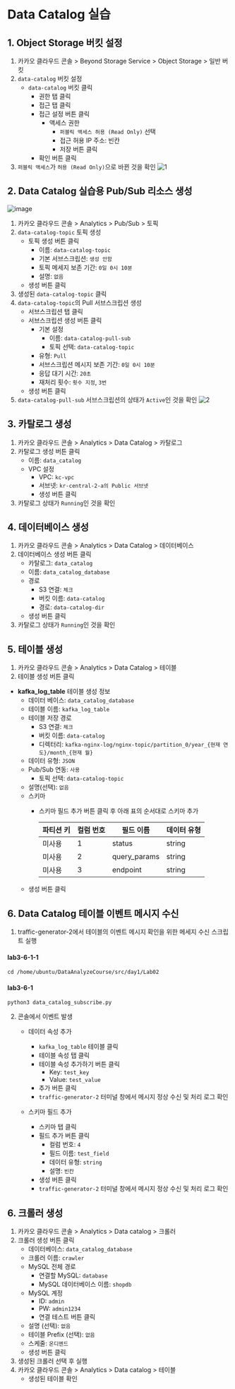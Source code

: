 # Data Catalog 실습


## 1. Object Storage 버킷 설정
1. 카카오 클라우드 콘솔 > Beyond Storage Service > Object Storage > 일반 버킷
2. `data-catalog` 버킷 설정
      - `data-catalog` 버킷 클릭
         - 권한 탭 클릭
         - 접근 탭 클릭
         - 접근 설정 버튼 클릭
            - 액세스 권한
               - `퍼블릭 액세스 허용 (Read Only)` 선택
               - 접근 허용 IP 주소: 빈칸
               - 저장 버튼 클릭
         - 확인 버튼 클릭
3. `퍼블릭 액세스`가 `허용 (Read Only)`으로 바뀐 것을 확인
![1](https://github.com/user-attachments/assets/dade13de-cdd4-42f9-a1a6-0795281e093b)


## 2. Data Catalog 실습용 Pub/Sub 리소스 생성
![image](https://github.com/user-attachments/assets/6fde6a89-5c5a-4153-8512-6dca577d59c9)

1. 카카오 클라우드 콘솔 > Analytics > Pub/Sub > 토픽
2. `data-catalog-topic` 토픽 생성
    - 토픽 생성 버튼 클릭
        - 이름: `data-catalog-topic`
        - 기본 서브스크립션: `생성 안함`
        - 토픽 메세지 보존 기간: `0일 0시 10분`
        - 설명: `없음`
    - 생성 버튼 클릭
3. 생성된 `data-catalog-topic` 클릭
4. `data-catalog-topic`의 Pull 서브스크립션 생성
    - 서브스크립션 탭 클릭
    - 서브스크립션 생성 버튼 클릭
        - 기본 설정
            - 이름: `data-catalog-pull-sub`
            - 토픽 선택: `data-catalog-topic`
        - 유형: `Pull`
        - 서브스크립션 메시지 보존 기간: `0일 0시 10분`
        - 응답 대기 시간: `20초`
        - 재처리 횟수: `횟수 지정`, `3번`
    - 생성 버튼 클릭
5. `data-catalog-pull-sub` 서브스크립션의 상태가 `Active`인 것을 확인
![2](https://github.com/user-attachments/assets/db06af0b-d183-4e6d-93ee-c3b0c0da80d9)


## 3. 카탈로그 생성
1. 카카오 클라우드 콘솔 > Analytics > Data Catalog > 카탈로그
2. 카탈로그 생성 버튼 클릭
   - 이름: `data_catalog`
   - VPC 설정
      - VPC: `kc-vpc`
      - 서브넷: `kr-central-2-a의 Public 서브넷`
      - 생성 버튼 클릭
3. 카탈로그 상태가 `Running`인 것을 확인

## 4. 데이터베이스 생성
1. 카카오 클라우드 콘솔 > Analytics > Data Catalog > 데이터베이스
2. 데이터베이스 생성 버튼 클릭
   - 카탈로그: `data_catalog`
   - 이름: `data_catalog_database`
   - 경로
      - S3 연결: `체크`
      - 버킷 이름: `data-catalog`
      - 경로: `data-catalog-dir`
   - 생성 버튼 클릭
3. 카탈로그 상태가 `Running`인 것을 확인

## 5. 테이블 생성
1. 카카오 클라우드 콘솔 > Analytics > Data Catalog > 테이블  
2. 테이블 생성 버튼 클릭  

- **kafka_log_table** 테이블 생성 정보  
   - 데이터 베이스: `data_catalog_database`  
   - 테이블 이름: `kafka_log_table`  
   - 테이블 저장 경로  
      - S3 연결: `체크`  
      - 버킷 이름: `data-catalog`  
      - 디렉터리: `kafka-nginx-log/nginx-topic/partition_0/year_{현재 연도}/month_{현재 월}`  
   - 데이터 유형: `JSON`  
   - Pub/Sub 연동: `사용`  
      - 토픽 선택: `data-catalog-topic`  
   - 설명(선택): `없음`  
   - 스키마  
      - 스키마 필드 추가 버튼 클릭 후 아래 표의 순서대로 스키마 추가
      
        | 파티션 키 | 컬럼 번호 | 필드 이름     | 데이터 유형 |
        |----------|----------|--------------|------------|
        | 미사용   | 1        | status       | string     |
        | 미사용   | 2        | query_params | string     |
        | 미사용   | 3        | endpoint     | string     |
   - 생성 버튼 클릭


## 6. Data Catalog 테이블 이벤트 메시지 수신
1. traffic-generator-2에서 테이블의 이벤트 메시지 확인을 위한 메세지 수신 스크립트 실행

#### lab3-6-1-1

```
cd /home/ubuntu/DataAnalyzeCourse/src/day1/Lab02
```

#### lab3-6-1

```
python3 data_catalog_subscribe.py
```

2. 콘솔에서 이벤트 발생
   - 데이터 속성 추가
      - `kafka_log_table` 테이블 클릭
      - 테이블 속성 탭 클릭
      - 테이블 속성 추가하기 버튼 클릭
         - Key: `test_key`
         - Value: `test_value`
      - 추가 버튼 클릭
      - `traffic-generator-2` 터미널 창에서 메시지 정상 수신 및 처리 로그 확인

   - 스키마 필드 추가
      - 스키마 탭 클릭
      - 필드 추가 버튼 클릭
         - 컬럼 번호: `4`
         - 필드 이름: `test_field`
         - 데이터 유형: `string`
         - 설명: `빈칸`
      - 생성 버튼 클릭
      - `traffic-generator-2` 터미널 창에서 메시지 정상 수신 및 처리 로그 확인


## 6. 크롤러 생성
1. 카카오 클라우드 콘솔 > Analytics > Data catalog > 크롤러
2. 크롤러 생성 버튼 클릭
    - 데이터베이스: `data_catalog_database`
    - 크롤러 이름: `crawler`
    - MySQL 전체 경로
        - 연결할 MySQL: `database`
        - MySQL 데이터베이스 이름: `shopdb`
    - MySQL 계정
        - ID: `admin`
        - PW: `admin1234`
        - 연결 테스트 버튼 클릭
    - 설명 (선택): `없음`
    - 테이블 Prefix (선택): `없음`
    - 스케줄: `온디멘드`
    - 생성 버튼 클릭
4. 생성된 크롤러 선택 후 실행
5. 카카오 클라우드 콘솔 > Analytics > Data catalog > 테이블
      - 생성된 테이블 확인


